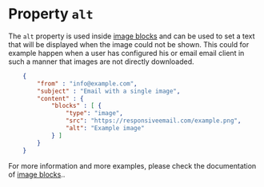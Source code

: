 # Property `alt`

The `alt` property is used inside [image blocks](/support/json/block-image)
and can be used to set a text that will be displayed when the image could
not be shown. This could for example happen when a user has configured his or email email
client in such a manner that images are not directly downloaded.


````json
    {
        "from" : "info@example.com",
        "subject" : "Email with a single image",
        "content" : {
            "blocks" : [ {
                "type": "image",
                "src": "https://responsiveemail.com/example.png",
                "alt": "Example image"
            } ]
        }
    }
````


For more information and more examples, please check the documentation
of [image blocks](/support/json/block-image)..
